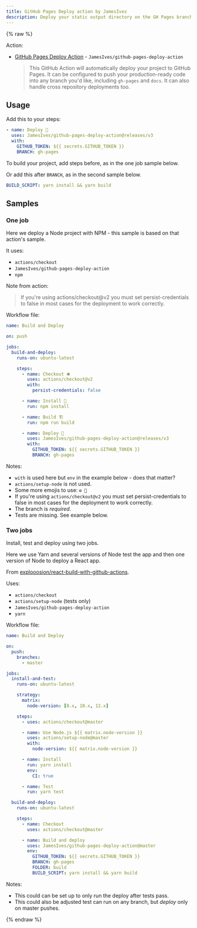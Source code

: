```yaml
---
title: GitHub Pages Deploy action by JamesIves
description: Deploy your static output directory on the GH Pages branch
---
```


{% raw %}

Action:

- [GitHub Pages Deploy Action](https://github.com/marketplace/actions/deploy-to-github-pages) - `JamesIves/github-pages-deploy-action`
    >  This GitHub Action will automatically deploy your project to GitHub Pages. It can be configured to push your production-ready code into any branch you'd like, including `gh-pages` and `docs`. It can also handle cross repository deployments too.

## Usage

Add this to your steps:

```yaml
- name: Deploy 🚀
  uses: JamesIves/github-pages-deploy-action@releases/v3
  with:
    GITHUB_TOKEN: ${{ secrets.GITHUB_TOKEN }}
    BRANCH: gh-pages
```

To build your project, add steps before, as in the one job sample below.

Or add this after `BRANCH`, as in the second sample below.

```yaml
BUILD_SCRIPT: yarn install && yarn build
```


## Samples

### One job

Here we deploy a Node project with NPM - this sample is based on that action's sample.

It uses:

- `actions/checkout`
- `JamesIves/github-pages-deploy-action`
- `npm`

Note from action:

> If you're using actions/checkout@v2 you must set persist-credentials to false in most cases for the deployment to work correctly.

Workflow file:

```yaml
name: Build and Deploy

on: push

jobs:
  build-and-deploy:
    runs-on: ubuntu-latest

    steps:
      - name: Checkout 🛎️
        uses: actions/checkout@v2
        with:
          persist-credentials: false

      - name: Install 🔧
        run: npm install

      - name: Build 🏗️
        run: npm run build

      - name: Deploy 🚀
        uses: JamesIves/github-pages-deploy-action@releases/v3
        with:
          GITHUB_TOKEN: ${{ secrets.GITHUB_TOKEN }}
          BRANCH: gh-pages
```

Notes:

- `with` is used here but `env` in the example below - does that matter?
- `actions/setup-node` is not used.
- Some more emojis to use: `⚙️ 🧱`
- If you're using `actions/checkout@v2` you must set persist-credentials to false in most cases for the deployment to work correctly.
- The branch is _required_.
- Tests are missing. See example below.


### Two jobs

Install, test and deploy using two jobs.

Here we use Yarn and several versions of Node test the app and then one version of Node to deploy a React app.

From [explooosion/react-build-with-github-actions](https://github.com/explooosion/react-build-with-github-actions).

Uses:

- `actions/checkout`
- `actions/setup-node` (tests only)
- `JamesIves/github-pages-deploy-action`
- `yarn`


Workflow file:

```yaml
name: Build and Deploy

on:
  push:
    branches:
      - master

jobs:
  install-and-test:
    runs-on: ubuntu-latest

    strategy:
      matrix:
        node-version: [8.x, 10.x, 12.x]

    steps:
      - uses: actions/checkout@master

      - name: Use Node.js ${{ matrix.node-version }}
        uses: actions/setup-node@master
        with:
          node-version: ${{ matrix.node-version }}

      - name: Install
        run: yarn install
        env:
          CI: true

      - name: Test
        run: yarn test

  build-and-deploy:
    runs-on: ubuntu-latest

    steps:
      - name: Checkout
        uses: actions/checkout@master

      - name: Build and deploy
        uses: JamesIves/github-pages-deploy-action@master
        env:
          GITHUB_TOKEN: ${{ secrets.GITHUB_TOKEN }}
          BRANCH: gh-pages
          FOLDER: build
          BUILD_SCRIPT: yarn install && yarn build
```


Notes:

- This could can be set up to only run the deploy after tests pass.
- This could also be adjusted test can run on any branch, but _deploy_ only on master pushes.

{% endraw %}
